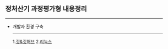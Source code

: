 ## 정처산기 과정평가형 내용정리
- - -
+ 개발자 환경 구축
  - - -
  1.[깃&깃허브](https://github.com/msc010312/information_lecture/tree/main/%EB%82%B4%EC%9A%A9%20%EC%A0%95%EB%A6%AC/%EA%B0%9C%EB%B0%9C%EC%9E%90%ED%99%98%EA%B2%BD%EA%B5%AC%EC%B6%95/%EA%B9%83%26%EA%B9%83%ED%97%88%EB%B8%8C)
  2.[리눅스](https://github.com/msc010312/information_lecture/tree/main/%EB%82%B4%EC%9A%A9%20%EC%A0%95%EB%A6%AC/%EA%B0%9C%EB%B0%9C%EC%9E%90%ED%99%98%EA%B2%BD%EA%B5%AC%EC%B6%95/%EB%A6%AC%EB%88%85%EC%8A%A4)
